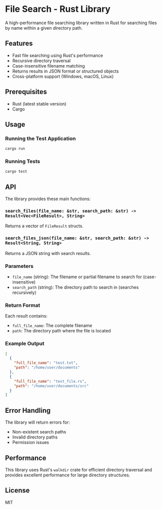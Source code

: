 # File Search - Rust Library

A high-performance file searching library written in Rust for searching files by name within a given directory path.

## Features

- Fast file searching using Rust's performance
- Recursive directory traversal
- Case-insensitive filename matching
- Returns results in JSON format or structured objects
- Cross-platform support (Windows, macOS, Linux)

## Prerequisites

- Rust (latest stable version)
- Cargo

## Usage

### Running the Test Application

```bash
cargo run
```

### Running Tests

```bash
cargo test
```

## API

The library provides these main functions:

### `search_files(file_name: &str, search_path: &str) -> Result<Vec<FileResult>, String>`
Returns a vector of `FileResult` structs.

### `search_files_json(file_name: &str, search_path: &str) -> Result<String, String>`
Returns a JSON string with search results.

### Parameters
- `file_name` (string): The filename or partial filename to search for (case-insensitive)
- `search_path` (string): The directory path to search in (searches recursively)

### Return Format
Each result contains:
- `full_file_name`: The complete filename
- `path`: The directory path where the file is located

### Example Output
```json
[
  {
    "full_file_name": "test.txt",
    "path": "/home/user/documents"
  },
  {
    "full_file_name": "test_file.rs",
    "path": "/home/user/documents/src"
  }
]
```

## Error Handling

The library will return errors for:
- Non-existent search paths
- Invalid directory paths
- Permission issues

## Performance

This library uses Rust's `walkdir` crate for efficient directory traversal and provides excellent performance for large directory structures.

## License

MIT 